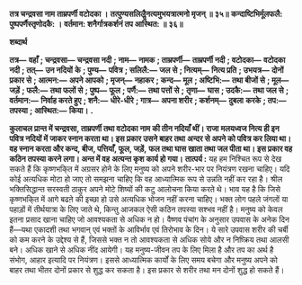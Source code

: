 **तत्र चन्द्रवसा नाम ताम्रपर्णी वटोदका ।** **तत्पुण्यसलिलैॢनत्यमुभयत्रात्मनो मृजन् ॥ ३५॥** **कन्दाष्टिभिर्मूलफलै: पुष्पपर्णैस्तृणोदकै: ।** **वर्तमान: शनैर्गात्रकर्शनं तप आस्थित: ॥ ३६॥** 

**शब्दार्थ** 

**तत्र—** **वहाँ** **; चन्द्रवसा—** **चन्द्रवसा नदी** **; नाम—** **नामक** **; ताम्रपर्णी—** **ताम्रपर्णी नदी** **; वटोदका—** **वटोदका नदी** **; तत्—** **उन नदियों** **के** **; पुण्य—** **पवित्र** **; सलिलै:—** **जल से** **; नित्यम्—** **नित्य प्रति** **; उभयत्र—** **दोनों प्रकार से** **; आत्मन:—** **अपने आपको** **; मृजन्—** **नहाकर** **; कन्द—** **मूल** **; अष्टिभि:—** **तथा बीजों से** **; मूल—** **जड़ें** **; फलै:—** **तथा फलों से** **; पुष्प—** **फूल** **; पर्णै:—** **तथा पत्तों से** **;** **तृणा—** **घास** **; उदकै:—** **तथा जल से** **; वर्तमान:—** **निर्वाह करते हुए** **; शनै:—** **धीरे-धीरे** **; गात्र—** **अपना शरीर** **; कर्शनम्—** **दुबला** **करके** **; तप:—** **तपस्या** **; आस्थित:—** **किया।** **.** 

**कुलाचल प्रान्त में चन्द्रवसा, ताम्रपर्णी तथा वटोदका नाम की तीन नदियाँ थीं। राजा** **मलयध्वज नित्य ही इन पवित्र नदियों में जाकर स्नान करता था। इस प्रकार उसने बाहर तथा** **अन्दर से अपने को पवित्र कर लिया था। वह स्नान करता और कन्द, बीज, पत्तियाँ, फूल, जड़ें,** **फल तथा घास खाता तथा जल पीता था। इस प्रकार वह कठिन तपस्या करने लगा। अन्त में वह** **अत्यन्त कृश कार्य हो गया।** **तात्पर्य :** यह हम निश्चित रूप से देख सकते हैं कि कृष्णभकि्त में अग्रसर होने के लिए मनुष्य को अपने शरीर-भार पर नियंत्रण रखना चाहिए। यदि कोई अत्यधिक मोटा हो जाए तो समझना चाहिए कि वह आध्यात्मिक रूप से उन्नति नहीं कर रहा है। श्रील भक्तिसिद्धान्त सरस्वती ठाकुर अपने मोटे शिष्यों की कटु आलोचना किया करते थे। भाव यह है कि जिसे कृष्णभकि्त में आगे बढऩे की इच्छा हो उसे अत्यधिक भोजन नहीं करना चाहिए। भक्त लोग पहले जंगलों या पहाड़ों में तीर्थयात्रा के लिए जाते थे, किन्तु आजकल ऐसी कठिन तपस्या सश्भव नहीं है। मनुष्य को केवल इतना प्रसाद खाना चाहिए जो आवश्यकता से अधिक न हो। वैष्णव पंचांग के अनुसार उपवास के अनेक दिन हैं—यथा एकादशी तथा भगवान् एवं भक्तों के आविर्भाव एवं तिरोभाव के दिन। ये सारे उपवास शरीर की चर्बी को कम करने के उद्देश्य से हैं, जिससे भक्त न तो आवश्यकता से अधिक सोये और न निष्क्रिय तथा आलसी बने। अधिक खाने से अधिक नींद आयेगी। यह मनुष्य-जीवन तप के लिए मिला है और तप का अर्थ है संभोग, आहार इत्यादि पर नियंत्रण। इससे आध्यात्मिक कार्यों के लिए समय बचेगा और मनुष्य अपने को बाहर तथा भीतर दोनों प्रकार से शुद्ध कर सकता है। इस प्रकार से शरीर तथा मन दोनों शुद्ध हो सकते हैं।  